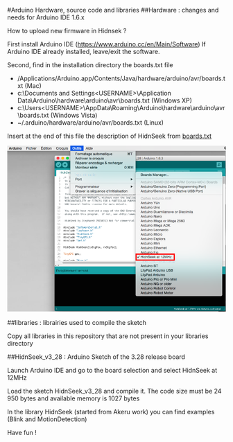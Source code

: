 #Arduino Hardware, source code and libraries
##Hardware : changes and needs for Arduino IDE 1.6.x

How to upload new firmware in Hidnsek ?

First install Arduino IDE (https://www.arduino.cc/en/Main/Software)
If Arduino IDE already installed, leave/exit the software.

Second, find in the installation directory the boards.txt file

* /Applications/Arduino.app/Contents/Java/hardware/arduino/avr/boards.txt (Mac)
* c:\Documents and Settings\<USERNAME>\Application Data\Arduino\hardware\arduino\avr\boards.txt (Windows XP)
* c:\Users\<USERNAME>\AppData\Roaming\Arduino\hardware\arduino\avr\boards.txt (Windows Vista)
* ~/.arduino/hardware/arduino/avr/boards.txt (Linux)

Insert at the end of this file the description of HidnSeek from [boards.txt](Hardware/boards.txt) 

![ArduinoIDE](ArduinoIDE.png)

##libraries : librairies used to compile the sketch

Copy all libraries in this repository that are not present in your libraries directory

##HidnSeek_v3_28 : Arduino Sketch of the 3.28 release board

Launch Arduino IDE and go to the board selection and select HidnSeek at 12MHz

Load the sketch HidnSeek_v3_28 and compile it. The code size must be 24 950 bytes and available memory is 1027 bytes

In the library HidnSeek (started from Akeru work) you can find examples (Blink and MotionDetection)

Have fun !
